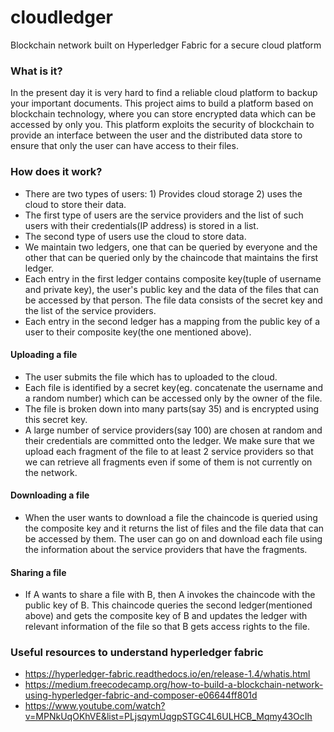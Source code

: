 # cloudledger
Blockchain network built on Hyperledger Fabric for a secure cloud platform

### What is it?
In the present day it is very hard to find a reliable cloud platform to backup your important documents. This project aims to build a platform based on blockchain technology, where you can store encrypted data which can be accessed by only you.
This platform exploits the security of blockchain to provide an interface between the user and the distributed data store to ensure that only the user can have access to their files.

### How does it work?
- There are two types of users: 1) Provides cloud storage 2) uses the cloud to store their data.
- The first type of users are the service providers and the list of such users with their credentials(IP address) is stored in a list.
- The second type of users  use the cloud to store data.
- We maintain two ledgers, one that can be queried by everyone and the other that can be queried only by the chaincode that maintains the first ledger.
- Each entry in the first ledger contains composite key(tuple of username and private key), the user's public key and the data of the files that can be accessed by that person. The file data consists of the secret key and the list of the service providers.
- Each entry in the second ledger has a mapping from the public key of a user to their composite key(the one mentioned above).
#### Uploading a file
- The user submits the file which has to uploaded to the cloud.
- Each file is identified by a secret key(eg. concatenate the username and a random number) which can be accessed only by the owner of the file.
- The file is broken down into many parts(say 35) and is encrypted using this secret key.
- A large number of service providers(say 100) are chosen at random and their credentials are committed onto the ledger. We make sure that we upload each fragment of the file to at least 2 service providers so that we can retrieve all fragments even if some of them is not currently on the network.
#### Downloading a file
- When the user wants to download a file the chaincode is queried using the composite key and it returns the list of files and the file data that can be accessed by them. The user can go on and download each file using the information about the service providers that have the fragments.
#### Sharing a file
- If A wants to share a file with B, then A invokes the chaincode with the public key of B. This chaincode queries the second ledger(mentioned above) and gets the composite key of B and updates the ledger with relevant information of the file so that B gets access rights to the file.

### Useful resources to understand hyperledger fabric
- https://hyperledger-fabric.readthedocs.io/en/release-1.4/whatis.html
- https://medium.freecodecamp.org/how-to-build-a-blockchain-network-using-hyperledger-fabric-and-composer-e06644ff801d
- https://www.youtube.com/watch?v=MPNkUqOKhVE&list=PLjsqymUqgpSTGC4L6ULHCB_Mqmy43OcIh
